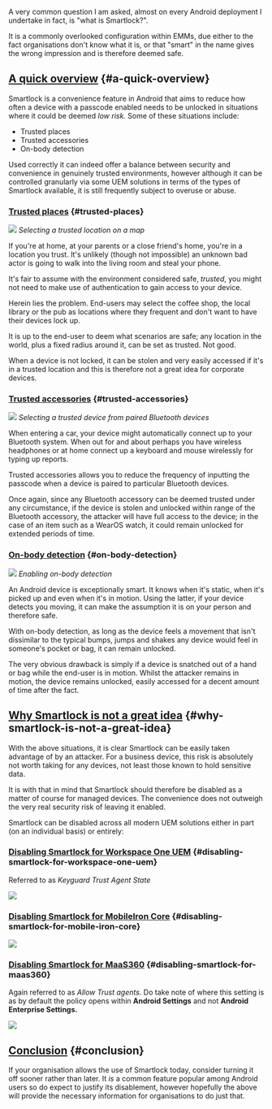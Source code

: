 <!---
title: "Feature spotlight: Android Smartlock"
date: "2018-08-06"
--->

A very common question I am asked, almost on every Android deployment I undertake in fact, is "what is Smartlock?".

It is a commonly overlooked configuration within EMMs, due either to the fact organisations don't know what it is, or that "smart" in the name gives the wrong impression and is therefore deemed safe.

## [A quick overview](#a-quick-overview) {#a-quick-overview}

Smartlock is a convenience feature in Android that aims to reduce how often a device with a passcode enabled needs to be unlocked in situations where it could be deemed _low risk._ Some of these situations include:

- Trusted places
- Trusted accessories
- On-body detection

Used correctly it can indeed offer a balance between security and convenience in genuinely trusted environments, however although it can be controlled granularly via some UEM solutions in terms of the types of Smartlock available, it is still frequently subject to overuse or abuse.

### [Trusted places](#trusted-places) {#trusted-places}

![](/wp-content/uploads/2018/08/Screenshot_20180807-104018.png)
_Selecting a trusted location on a map_

If you're at home, at your parents or a close friend's home, you're in a location you trust. It's unlikely (though not impossible) an unknown bad actor is going to walk into the living room and steal your phone.

It's fair to assume with the environment considered safe, _trusted_, you might not need to make use of authentication to gain access to your device.

Herein lies the problem. End-users may select the coffee shop, the local library or the pub as locations where they frequent and don't want to have their devices lock up.  

It is up to the end-user to deem what scenarios are safe; any location in the world, plus a fixed radius around it, can be set as trusted. Not good.  

When a device is not locked, it can be stolen and very easily accessed if it's in a trusted location and this is therefore not a great idea for corporate devices.

### [Trusted accessories](#trusted-accessories) {#trusted-accessories}

![](/wp-content/uploads/2018/08/Screenshot_20180807-105048.png)
_Selecting a trusted device from paired Bluetooth devices_

When entering a car, your device might automatically connect up to your Bluetooth system. When out for and about perhaps you have wireless headphones or at home connect up a keyboard and mouse wirelessly for typing up reports.

Trusted accessories allows you to reduce the frequency of inputting the passcode when a device is paired to particular Bluetooth devices.

Once again, since any Bluetooth accessory can be deemed trusted under any circumstance, if the device is stolen and unlocked within range of the Bluetooth accessory, the attacker will have full access to the device; in the case of an item such as a WearOS watch, it could remain unlocked for extended periods of time.  

### [On-body detection](#on-body-detection) {#on-body-detection}

![](/wp-content/uploads/2018/08/Screenshot_20180807-103854.png)
_Enabling on-body detection_

An Android device is exceptionally smart. It knows when it's static, when it's picked up and even when it's in motion. Using the latter, if your device detects you moving, it can make the assumption it is on your person and therefore safe.

With on-body detection, as long as the device feels a movement that isn't dissimilar to the typical bumps, jumps and shakes any device would feel in someone's pocket or bag, it can remain unlocked.

The very obvious drawback is simply if a device is snatched out of a hand or bag while the end-user is in motion. Whilst the attacker remains in motion, the device remains unlocked, easily accessed for a decent amount of time after the fact.

## [Why Smartlock is not a great idea](#why-smartlock-is-not-a-great-idea) {#why-smartlock-is-not-a-great-idea}

With the above situations, it is clear Smartlock can be easily taken advantage of by an attacker. For a business device, this risk is absolutely not worth taking for any devices, not least those known to hold sensitive data.

It is with that in mind that Smartlock should therefore be disabled as a matter of course for managed devices. The convenience does not outweigh the very real security risk of leaving it enabled.

Smartlock can be disabled across all modern UEM solutions either in part (on an individual basis) or entirely:

### [Disabling Smartlock for Workspace One UEM](#disabling-smartlock-for-workspace-one-uem) {#disabling-smartlock-for-workspace-one-uem}

Referred to as _Keyguard Trust Agent State_

![](/wp-content/uploads/2018/09/2018-09-08-20.16.12.gif)

### [Disabling Smartlock for MobileIron Core](#disabling-smartlock-for-mobileiron-core) {#disabling-smartlock-for-mobile-iron-core}

![](/wp-content/uploads/2018/09/2018-09-08-20.08.14.gif)

### [Disabling Smartlock for MaaS360](#disabling-smartlock-for-maas360) {#disabling-smartlock-for-maas360}

Again referred to as _Allow Trust agents_. Do take note of where this setting is as by default the policy opens within **Android Settings** and not **Android Enterprise Settings.**

![](/wp-content/uploads/2018/09/2018-09-08-20.28.24.gif)

## [Conclusion](#conclusion) {#conclusion}

If your organisation allows the use of Smartlock today, consider turning it off sooner rather than later. It _is_ a common feature popular among Android users so do expect to justify its disablement, however hopefully the above will provide the necessary information for organisations to do just that.
